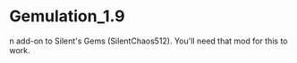 # Gemulation_1.9
n add-on to Silent's Gems (SilentChaos512). You'll need that mod for this to work.
